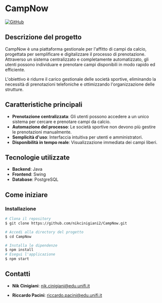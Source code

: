 # CampNow

[![GitHub](https://img.shields.io/badge/GitHub-Repository-blue?logo=github)](https://github.com/nikcinigiani2/CampNow.git)

## Descrizione del progetto
CampNow è una piattaforma gestionale per l'affitto di campi da calcio, progettata per semplificare e digitalizzare il processo di prenotazione. Attraverso un sistema centralizzato e completamente automatizzato, gli utenti possono individuare e prenotare campi disponibili in modo rapido ed efficiente.

L'obiettivo è ridurre il carico gestionale delle società sportive, eliminando la necessità di prenotazioni telefoniche e ottimizzando l'organizzazione delle strutture.

## Caratteristiche principali
- **Prenotazione centralizzata**: Gli utenti possono accedere a un unico sistema per cercare e prenotare campi da calcio.
- **Automazione del processo**: Le società sportive non devono più gestire le prenotazioni manualmente.
- **Semplicità d'uso**: Interfaccia intuitiva per utenti e amministratori.
- **Disponibilità in tempo reale**: Visualizzazione immediata dei campi liberi.

## Tecnologie utilizzate
- **Backend**: Java
- **Frontend**: Swing
- **Database**:  PostgreSQL

## Come iniziare

### Installazione
```bash
# Clona il repository
$ git clone https://github.com/nikcinigiani2/CampNow.git

# Accedi alla directory del progetto
$ cd CampNow

# Installa le dipendenze
$ npm install
# Esegui l'applicazione
$ npm start
```
## Contatti
- **Nik Cinigiani**: nik.cinigiani@edu.unifi.it

- **Riccardo Pacini**: riccardo.pacini@edu.unifi.it
